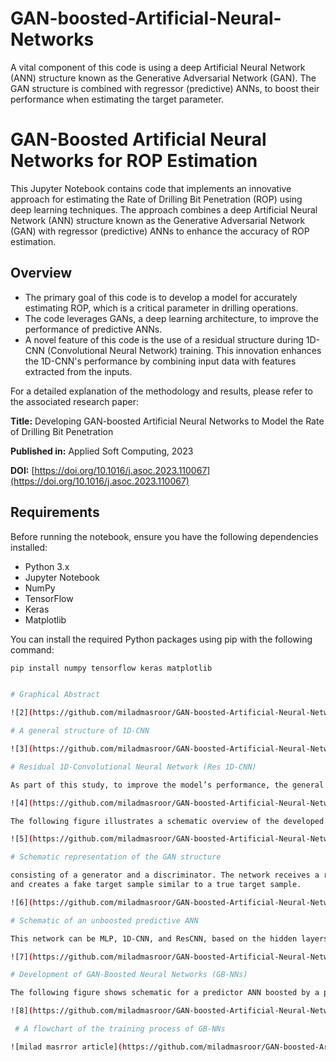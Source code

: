 # GAN-boosted-Artificial-Neural-Networks
A vital component of this code is using a deep Artificial Neural Network (ANN) structure known as the Generative Adversarial Network (GAN). The GAN structure is combined with regressor (predictive) ANNs, to boost their performance when estimating the target parameter. 

# GAN-Boosted Artificial Neural Networks for ROP Estimation

This Jupyter Notebook contains code that implements an innovative approach for estimating the Rate of Drilling Bit Penetration (ROP) using deep learning techniques. The approach combines a deep Artificial Neural Network (ANN) structure known as the Generative Adversarial Network (GAN) with regressor (predictive) ANNs to enhance the accuracy of ROP estimation. 

## Overview

- The primary goal of this code is to develop a model for accurately estimating ROP, which is a critical parameter in drilling operations.
- The code leverages GANs, a deep learning architecture, to improve the performance of predictive ANNs.
- A novel feature of this code is the use of a residual structure during 1D-CNN (Convolutional Neural Network) training. This innovation enhances the 1D-CNN's performance by combining input data with features extracted from the inputs.

For a detailed explanation of the methodology and results, please refer to the associated research paper:

**Title:** Developing GAN-boosted Artificial Neural Networks to Model the Rate of Drilling Bit Penetration

**Published in:** Applied Soft Computing, 2023

**DOI:** [https://doi.org/10.1016/j.asoc.2023.110067](https://doi.org/10.1016/j.asoc.2023.110067)

## Requirements

Before running the notebook, ensure you have the following dependencies installed:

- Python 3.x
- Jupyter Notebook
- NumPy
- TensorFlow
- Keras
- Matplotlib

You can install the required Python packages using pip with the following command:

```bash
pip install numpy tensorflow keras matplotlib


# Graphical Abstract

![2](https://github.com/miladmasroor/GAN-boosted-Artificial-Neural-Networks/assets/79324919/d579165a-1c8f-4422-89a8-170f9fc8f08b)

# A general structure of 1D-CNN

![3](https://github.com/miladmasroor/GAN-boosted-Artificial-Neural-Networks/assets/79324919/db6d3e2b-d2ea-4e49-a3c1-555a723aa748)

# Residual 1D-Convolutional Neural Network (Res 1D-CNN)

As part of this study, to improve the model’s performance, the general architecture of 1D-CNN is modified by adding a residual structure. However, the more complex and deep the ANN, the more likely it is to suffer from vanishing/exploding gradients, which results in performance degradation. He et al (http://dx.doi.org/10.1109/CVPR.2016.90) developed a deep residual architecture called ResNet to overcome this problem. It is a stack of residual blocks that makes up the ResNet architecture. A layer’s output is taken and added to the output of a deeper layer in the residual block. This crossing of layers in residual architecture is called skip connection or shortcutting. By introducing a residual form, the depth of the model can be increased without adding additional parameters to the training process or causing further computation complexity. The following figure illustrates the configuration of a single residual block and the skip connection. X, the output from the preceding layer, is used as the input for another layer (e.g., a convolutional block) where function F converts it to F(X). Following the transformation, the original data, X, is added to the transformed result, F(X)+X being the final result of the residual block.

![4](https://github.com/miladmasroor/GAN-boosted-Artificial-Neural-Networks/assets/79324919/9d6f3e7e-9093-4d3b-99c0-9ee74bca1d07)

The following figure illustrates a schematic overview of the developed Res 1D-CNN architecture based on the discussed modifications. Throughout this study, the input layer is positioned next to the output of the 1D-CNN feature extraction section. As a result, the patterns in the input layer can remain intact alongside the extracted features. Thus, the learning section of 1D-CNN can use more information.

![5](https://github.com/miladmasroor/GAN-boosted-Artificial-Neural-Networks/assets/79324919/b63b4187-2684-441f-abd8-6757a50156f4)

# Schematic representation of the GAN structure

consisting of a generator and a discriminator. The network receives a random matrix called the latent matrix
and creates a fake target sample similar to a true target sample.

![6](https://github.com/miladmasroor/GAN-boosted-Artificial-Neural-Networks/assets/79324919/91ec7c1c-6e99-4dbc-827e-3bfb6ecbff4f)

# Schematic of an unboosted predictive ANN

This network can be MLP, 1D-CNN, and ResCNN, based on the hidden layers’ number, type, and structure.

![7](https://github.com/miladmasroor/GAN-boosted-Artificial-Neural-Networks/assets/79324919/eccbbb27-93ec-451a-98c3-79fe984b60d0)

# Development of GAN-Boosted Neural Networks (GB-NNs)

The following figure shows schematic for a predictor ANN boosted by a pre-trained frozen GAN generator (GB-NN). The generator is frozen and placed into the predictive ANN in place of a single output neuron once the weights of the generator network are adjusted to produce fake ROP in the GAN training phase.

![8](https://github.com/miladmasroor/GAN-boosted-Artificial-Neural-Networks/assets/79324919/4cea4c24-80f4-4bd2-8e44-b42a4e6b8f5f)

 # A flowchart of the training process of GB-NNs

![milad masrror article](https://github.com/miladmasroor/GAN-boosted-Artificial-Neural-Networks/assets/79324919/7d195f04-048b-45ef-95cd-13dad4604820)

